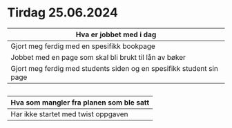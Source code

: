 
# Tirdag 25.06.2024


| Hva er jobbet med i dag |
|---|
| Gjort meg ferdig med en spesifikk bookpage |
| Jobbet med en page som skal bli brukt til lån av bøker |
| Gjort meg ferdig med students siden og en spesifikk student sin page |




##

| Hva som mangler fra planen som ble satt |
|---|
| Har ikke startet med twist oppgaven |


